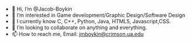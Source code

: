 - 👋 Hi, I’m @Jacob-Boykin
- 👀 I’m interested in Game development/Graphic Design/Software Design
- 🌱 I currently know C, C++, Python, Java, HTML5, Javascript,CSS.
- 🤝 I’m looking to collaborate on anything and everything.
- 📫 How to reach me, Email: jmboykin@crimson.ua.edu

<!---
Jacob-Boykin/Jacob-Boykin is a ✨ special ✨ repository because its `README.md` (this file) appears on your GitHub profile.
You can click the Preview link to take a look at your changes.
--->
